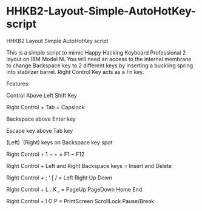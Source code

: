 HHKB2-Layout-Simple-AutoHotKey-script
=====================================

HHKB2 Layout Simple AutoHotKey script

This is a simple script to mimic Happy Hacking Keyboard Professional 2 layout on IBM Model M.
You will need an access to the internal membrane to change Backspace key to 2 different keys by inserting a buckling spring into stabilzer barrel.
Right Control Key acts as a Fn key.

Features:

Control Above Left Shift Key

Right Control + Tab = Capslock

Backspace above Enter key

Escape key above Tab key

\(Left) `(Right) keys on Backspace key spot

Right Control + 1 ~ + = F1 ~ F12

Right Control + Left and Right Backspace keys = Insert and Delete

Right Control + ; ' [ / = Left Right Up Down

Right Control + L . K , = PageUp PageDown Home End 

Right Control + I O P = PrintScreen ScrollLock Pause/Break

